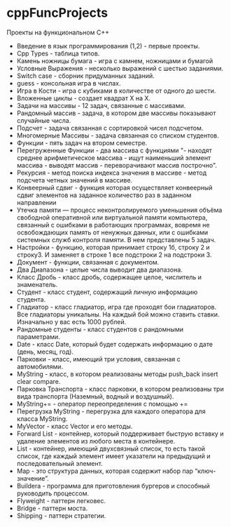 # cppFuncProjects
Проекты на функциональном С++
- Введение в язык программирования (1,2) - первые проекты.
- Cpp Types - таблица типов.
- Камень ножницы бумага - игра с камнем, ножницами и бумагой
- Условные Выражения - несколько выражений с шестью заданиями.
- Switch case - сборник придуманных заданий.
- guess - консольная игра в числах.
- Игра в Кости - игра с кубиками в количестве от одного до шести.
- Вложенные циклы - создает квадрат X на X.
- Задачи на массивы - 12 задач, связанные с массивами.
- Рандомный массив - задача, в котором две массивы показывают случайные числа.
- Подсчет - задача связанная с сортировкой чисел подсчетом.
- Многомерные Массивы - задача связанная со списком студентов.
- Функции - пять задач на втором семестре.
- Перегруженные Функции - два массива с функциями "- находят среднее арифметическое массива - ищут наименьший элемент массива - выводят массив - переворачивают массив построчно".
- Рекурсия - метод поиска индекса значения в массиве - метод подсчета четных значений в массиве.
- Конвеерный сдвиг - функция которая осуществляет конвеерный сдвиг элементов на заданное количество раз в заданном направлении
- Утечка памяти — процесс неконтролируемого уменьшения объёма свободной оперативной или виртуальной памяти компьютера, связанный с ошибками в работающих программах, вовремя не освобождающих память от ненужных данных, или с ошибками системных служб контроля памяти. В нем представлены 5 задач.
- Настройки - функцию, которая принимает строку 1б, строку 2 и строку3. И заменяет в строке 1 все подстроки 2 на подстроки 3.
- Документ - функции, связанная с документом.
- Два Диапазона - целые числа выводит два диапазона.
- Класс Дробь - класс дробь, содержащее целое, числитель и знаменатель.
- Студент - класс студент, содержащий личную информацию студента.
- Гладиатор - класс гладиатор, игра где проходят бои гладиаторов. Все гладиаторы уникальны. На каждый бой можно ставить ставки. Изначально у вас есть 1000 рублей.
- Рандомные студенты - класс студентов с рандомными параметрами.
- Date - класс Date, который будет содержать информацию о дате (день, месяц, год).
- Парковки - класс, имеющий три условия, связанная с автомобилями.
- MyString - класс, в котором реализованы методы push_back insert clear compare.
- Парковка Транспорта - класс парковки, в котором реализованы три вида транспорта (Наземный, водный и воздушный).
- MyString+= - оператор переопределения с помощью += 
- Перегрузка MyString - перегрузка для каждого оператора для класса MyString.
- MyVector - класс Vector и его методы.
- Forward List - контейнер, который поддерживает быструю вставку и удаление элементов из любого места в контейнере.
- List - контейнер, имеющий двухсвязный список, то есть такой список, где каждый элемент имеет указатели на предыдущий и последовательный элемент.
- Map - это структура данных, которая содержит набор пар “ключ-значение”.
- Buildera - программа для приготовления бургеров и способный руководить процессом.
- Flyweight - паттерн легковес.
- Bridge - паттерн моста.
- Shipping - паттерн стратегии.
